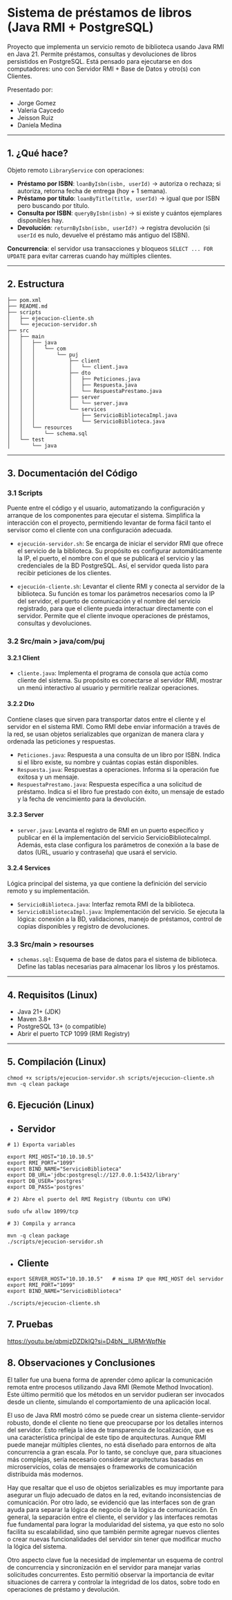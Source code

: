 # Sistema de préstamos de libros (Java RMI + PostgreSQL)

Proyecto que implementa un servicio remoto de biblioteca usando Java RMI en Java 21.
Permite préstamos, consultas y devoluciones de libros persistidos en PostgreSQL.
Está pensado para ejecutarse en dos computadores: uno con Servidor RMI + Base de Datos y otro(s) con Clientes.

Presentado por:
- Jorge Gomez
- Valeria Caycedo
- Jeisson Ruiz
- Daniela Medina
  
---

## 1. ¿Qué hace?

Objeto remoto `LibraryService` con operaciones:

- **Préstamo por ISBN**: `loanByIsbn(isbn, userId)` → autoriza o rechaza; si autoriza, retorna fecha de entrega (hoy + 1 semana).
- **Préstamo por título**: `loanByTitle(title, userId)` → igual que por ISBN pero buscando por título.
- **Consulta por ISBN**: `queryByIsbn(isbn)` → si existe y cuántos ejemplares disponibles hay.
- **Devolución**: `returnByIsbn(isbn, userId?)` → registra devolución (si `userId` es nulo, devuelve el préstamo más antiguo del ISBN).

**Concurrencia**: el servidor usa transacciones y bloqueos `SELECT ... FOR UPDATE` para evitar carreras cuando hay múltiples clientes.

---

## 2. Estructura
``` 
├── pom.xml
├── README.md
├── scripts
│   ├── ejecucion-cliente.sh
│   └── ejecucion-servidor.sh
├── src
│   ├── main
│   │   ├── java
│   │   │   └── com
│   │   │       └── puj
│   │   │           ├── client
│   │   │           │   └── client.java
│   │   │           ├── dto
│   │   │           │   ├── Peticiones.java
│   │   │           │   ├── Respuesta.java
│   │   │           │   └── RespuestaPrestamo.java
│   │   │           ├── server
│   │   │           │   └── server.java
│   │   │           └── services
│   │   │               ├── ServicioBibliotecaImpl.java
│   │   │               └── ServicioBiblioteca.java
│   │   └── resources
│   │       └── schema.sql
│   └── test
│       └── java

```
---
## 3. Documentación del Código 

### 3.1 Scripts

Puente entre el código y el usuario, automatizando la configuración y arranque de los componentes para ejecutar el sistema. Simplifica la interacción con el proyecto, permitiendo levantar de forma fácil tanto el servisor como el cliente con una configuración adecuada. 

-  `ejecución-servidor.sh`:
Se encarga de iniciar el servidor RMI que ofrece el servicio de la biblioteca. Su propósito es configurar automáticamente la IP, el puerto, el nombre con el que se publicará el servicio y las credenciales de la BD PostgreSQL. Así, el servidor queda listo para recibir peticiones de los clientes.

- `ejecución-cliente.sh`:
Levantar el cliente RMI y conecta al servidor de la biblioteca. Su función es tomar los parámetros necesarios como la IP del servidor, el puerto de comunicación y el nombre del servicio registrado, para que el cliente pueda interactuar directamente con el servidor. Permite que el cliente invoque operaciones de préstamos, consultas y devoluciones.

### 3.2 Src/main > java/com/puj

#### 3.2.1 Client

-  `cliente.java`: Implementa el programa de consola que actúa como cliente del sistema. Su propósito es conectarse al servidor RMI, mostrar un menú interactivo al usuario y permitirle realizar operaciones.

#### 3.2.2 Dto

Contiene clases que sirven para transportar datos entre el cliente y el servidor en el sistema RMI. Como RMI debe enviar información a través de la red, se usan objetos serializables que organizan de manera clara y ordenada las peticiones y respuestas.

-  `Peticiones.java`: Respuesta a una consulta de un libro por ISBN. Indica si el libro existe, su nombre y cuántas copias están disponibles.
-  `Respuesta.java`: Respuestas a operaciones. Informa si la operación fue exitosa y un mensaje.
-  `RespuestaPrestamo.java`: Respuesta específica a una solicitud de préstamo. Indica si el libro fue prestado con éxito, un mensaje de estado y la fecha de vencimiento para la devolución.

#### 3.2.3 Server

-  `server.java`: Levanta el registro de RMI en un puerto específico y publicar en él la implementación del servicio ServicioBibliotecaImpl. Además, esta clase configura los parámetros de conexión a la base de datos (URL, usuario y contraseña) que usará el servicio.

#### 3.2.4 Services

Lógica principal del sistema, ya que contiene la definición del servicio remoto y su implementación.

-  `ServicioBiblioteca.java`: Interfaz remota RMI de la biblioteca.
-  `ServicioBibliotecaImpl.java`: Implementación del servicio. Se ejecuta la lógica: conexión a la BD, validaciones, manejo de préstamos, control de copias disponibles y registro de devoluciones.

### 3.3 Src/main > resourses

-  `schemas.sql`: Esquema de base de datos para el sistema de biblioteca. Define las tablas necesarias para almacenar los libros y los préstamos.

---

## 4. Requisitos (Linux)

- Java 21+ (JDK)
- Maven 3.8+
- PostgreSQL 13+ (o compatible)
- Abrir el puerto TCP 1099 (RMI Registry)

---
## 5. Compilación (Linux)

```
chmod +x scripts/ejecucion-servidor.sh scripts/ejecucion-cliente.sh
mvn -q clean package
```
## 6. Ejecución (Linux)

- <h2>Servidor</h2>

```
# 1) Exporta variables

export RMI_HOST="10.10.10.5"
export RMI_PORT="1099"
export BIND_NAME="ServicioBiblioteca"
export DB_URL='jdbc:postgresql://127.0.0.1:5432/library'
export DB_USER='postgres'
export DB_PASS='postgres'

# 2) Abre el puerto del RMI Registry (Ubuntu con UFW)

sudo ufw allow 1099/tcp

# 3) Compila y arranca

mvn -q clean package
./scripts/ejecucion-servidor.sh
```

- <h2>Cliente</h2>

```
export SERVER_HOST="10.10.10.5"   # misma IP que RMI_HOST del servidor
export RMI_PORT="1099"
export BIND_NAME="ServicioBiblioteca"

./scripts/ejecucion-cliente.sh  

```
## 7. Pruebas 

https://youtu.be/qbmjzDZDkIQ?si=D4bN__lURMrWpfNe

## 8. Observaciones y Conclusiones

El taller fue una buena forma de aprender cómo aplicar la comunicación remota entre procesos utilizando Java RMI (Remote Method Invocation). Este último permitió que los métodos en un servidor pudieran ser invocados desde un cliente, simulando el comportamiento de una aplicación local. 

El uso de Java RMI mostró cómo se puede crear un sistema cliente-servidor robusto, donde el cliente no tiene que preocuparse por los detalles internos del servidor. Esto refleja la idea de transparencia de localización, que es una característica principal de este tipo de arquitecturas.
Aunque RMI puede manejar múltiples clientes, no está diseñado para entornos de alta concurrencia a gran escala. Por lo tanto, se concluye que, para situaciones más complejas, sería necesario considerar arquitecturas basadas en microservicios, colas de mensajes o frameworks de comunicación distribuida más modernos.

Hay que resaltar que el uso de objetos serializables es muy importante para asegurar un flujo adecuado de datos en la red, evitando inconsistencias de comunicación. Por otro lado, se evidenció que las interfaces son de gran ayuda para separar la lógica de negocio de la lógica de comunicación. En general, la separación entre el cliente, el servidor y las interfaces remotas fue fundamental para lograr la modularidad del sistema, ya que esto no solo facilita su escalabilidad, sino que también permite agregar nuevos clientes o crear nuevas funcionalidades del servidor sin tener que modificar mucho la lógica del sistema. 

Otro aspecto clave fue la necesidad de implementar un esquema de control de concurrencia y sincronización en el servidor para manejar varias solicitudes concurrentes. Esto permitió observar la importancia de evitar situaciones de carrera y controlar la integridad de los datos, sobre todo en operaciones de préstamo y devolución. 












